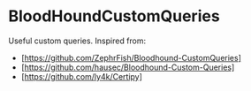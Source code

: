 # BloodHoundCustomQueries

Useful custom queries. Inspired from:

- [https://github.com/ZephrFish/Bloodhound-CustomQueries]
- [https://github.com/hausec/Bloodhound-Custom-Queries]
- [https://github.com/ly4k/Certipy]
